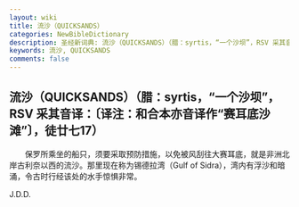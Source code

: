 ```yaml
---
layout: wiki
title: 流沙（QUICKSANDS）
categories: NewBibleDictionary
description: 圣经新词典: 流沙（QUICKSANDS）（腊：syrtis，“一个沙坝”，RSV 采其音译：〔译注：和合本亦音译作“赛耳底沙滩”〕，徒廿七17）
keywords: 流沙, QUICKSANDS
comments: false
---
```


## 流沙（QUICKSANDS）（腊：syrtis，“一个沙坝”，RSV 采其音译：〔译注：和合本亦音译作“赛耳底沙滩”〕，徒廿七17）

　　保罗所乘坐的船只，须要采取预防措施，以免被风刮往大赛耳底，就是非洲北岸古利奈以西的流沙。那里现在称为锡德拉湾（Gulf of Sidra），湾内有浮沙和暗涌，令古时行经该处的水手惊惧非常。

J.D.D.









